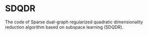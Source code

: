 # SDQDR
The code of Sparse dual-graph regularized quadratic dimensionality reduction algorithm based on subspace learning (SDQDR).

